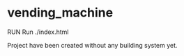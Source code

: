 # vending_machine

RUN
Run ./index.html 

Project have been created without any building system yet.
